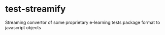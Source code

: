 test-streamify
==============

Streaming convertor of some proprietary e-learning tests package format to javascript objects
